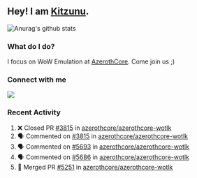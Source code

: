 ## Hey! I am [Kitzunu](https://Github.com/Kitzunu).

![Anurag's github stats](https://github-readme-stats.kitzunu.vercel.app/api?username=Kitzunu&show_icons=true)

### What do I do?

I focus on WoW Emulation at [AzerothCore](https://Github.com/AzerothCore). Come join us ;)

### Connect with me
[![](https://img.shields.io/badge/AzerothCore%20Discord-Connect%20with%20me!-green)](https://discord.com/invite/gkt4y2x)

### Recent Activity

<!--START_SECTION:activity-->
1. ❌ Closed PR [#3815](https://github.com/azerothcore/azerothcore-wotlk/pull/3815) in [azerothcore/azerothcore-wotlk](https://github.com/azerothcore/azerothcore-wotlk)
2. 🗣 Commented on [#3815](https://github.com/azerothcore/azerothcore-wotlk/issues/3815) in [azerothcore/azerothcore-wotlk](https://github.com/azerothcore/azerothcore-wotlk)
3. 🗣 Commented on [#5693](https://github.com/azerothcore/azerothcore-wotlk/issues/5693) in [azerothcore/azerothcore-wotlk](https://github.com/azerothcore/azerothcore-wotlk)
4. 🗣 Commented on [#5686](https://github.com/azerothcore/azerothcore-wotlk/issues/5686) in [azerothcore/azerothcore-wotlk](https://github.com/azerothcore/azerothcore-wotlk)
5. 🎉 Merged PR [#5251](https://github.com/azerothcore/azerothcore-wotlk/pull/5251) in [azerothcore/azerothcore-wotlk](https://github.com/azerothcore/azerothcore-wotlk)
<!--END_SECTION:activity-->

